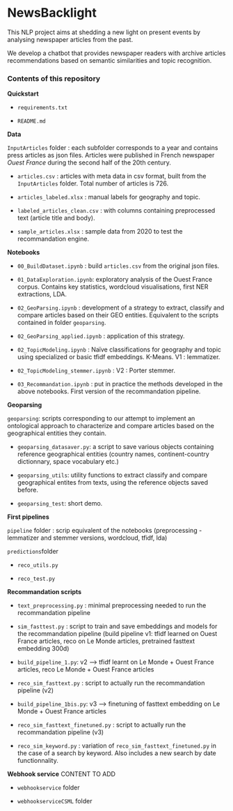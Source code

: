 # NewsBacklight

This NLP project aims at shedding a new light on present events by analysing newspaper articles from the past.

We develop a chatbot that provides newspaper readers with archive articles recommendations based on semantic similarities and topic recognition.


### Contents of this repository

__Quickstart__

* `requirements.txt`

* `README.md`

__Data__

`InputArticles` folder : each subfolder corresponds to a year and contains press articles as json files. Articles were published in French newspaper *Ouest France* during the second half of the 20th century. 

* `articles.csv` : articles with meta data in csv format, built from the `InputArticles` folder. Total number of articles is 726.

* `articles_labeled.xlsx` : manual labels for geography and topic.

* `labeled_articles_clean.csv` : with columns containing preprocessed text (article title and body).

* `sample_articles.xlsx` : sample data from 2020 to test the recommandation engine.

__Notebooks__

* `00_BuildDataset.ipynb` : build `articles.csv` from the original json files.

* `01_DataExploration.ipynb`: exploratory analysis of the Ouest France corpus. Contains key statistics, wordcloud visualisations, first NER extractions, LDA.

* `02_GeoParsing.ipynb` : development of a strategy to extract, classify and compare articles based on their GEO entities. Equivalent to the scripts contained in folder `geoparsing`. 

* `02_GeoParsing_applied.ipynb` : application of this strategy.

* `02_TopicModeling.ipynb` : Naïve classifications for geography and topic using specialized or basic tfidf embeddings. K-Means. V1 : lemmatizer.

* `02_TopicModeling_stemmer.ipynb` : V2 : Porter stemmer.

* `03_Recommandation.ipynb` : put in practice the methods developed in the above notebooks. First version of the recommandation pipeline. 


__Geoparsing__

`geoparsing`: scripts corresponding to our attempt to implement an ontological approach to characterize and compare articles based on the geographical entities they contain.

* `geoparsing_datasaver.py`: a script to save various objects containing reference geographical entities (country names, continent-country dictionnary, space vocabulary etc.)

* `geoparsing_utils`: utility functions to extract classify and compare geographical entites from texts, using the reference objects saved before.

* `geoparsing_test`: short demo.


__First pipelines__

`pipeline` folder : scrip equivalent of the notebooks (preprocessing - lemmatizer and stemmer versions, wordcloud, tfidf, lda)

`predictions`folder

* `reco_utils.py`

* `reco_test.py`

__Recommandation scripts__ 

* `text_preprocessing.py` : minimal preprocessing needed to run the recommandation pipeline

* `sim_fasttest.py` : script to train and save embeddings and models for the recommandation pipeline (build pipeline v1: tfidf learned on Ouest France articles, reco on Le Monde articles, pretrained fasttext embedding 300d)

* `build_pipeline_1.py`: v2 --> tfidf learnt on Le Monde + Ouest France articles, reco Le Monde + Ouest France articles

* `reco_sim_fasttext.py` : script to actually run the recommandation pipeline (v2)

* `build_pipeline_1bis.py`: v3 --> finetuning of fasttext embedding on Le Monde + Ouest France articles

* `reco_sim_fasttext_finetuned.py` : script to actually run the recommandation pipeline (v3)

* `reco_sim_keyword.py` : variation of `reco_sim_fasttext_finetuned.py` in the case of a search by keyword. Also includes a new search by date functionnality. 

__Webhook service__ CONTENT TO ADD

* `webhookservice` folder

* `webhookserviceCSML` folder









